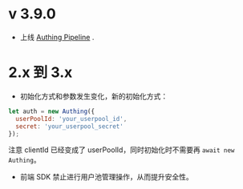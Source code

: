 # v 3.9.0

- 上线 [Authing Pipeline](https://docs.authing.cn/authing/extensibility/pipeline) .

# 2.x 到 3.x

- 初始化方式和参数发生变化，新的初始化方式：

```js
let auth = new Authing({
  userPoolId: 'your_userpool_id',
  secret: 'your_userpool_secret'
});
```

注意 clientId 已经变成了 userPoolId，同时初始化时不需要再 `await new Authing`。

- 前端 SDK 禁止进行用户池管理操作，从而提升安全性。
